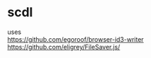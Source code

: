 # scdl


uses  
https://github.com/egoroof/browser-id3-writer  
https://github.com/eligrey/FileSaver.js/  

